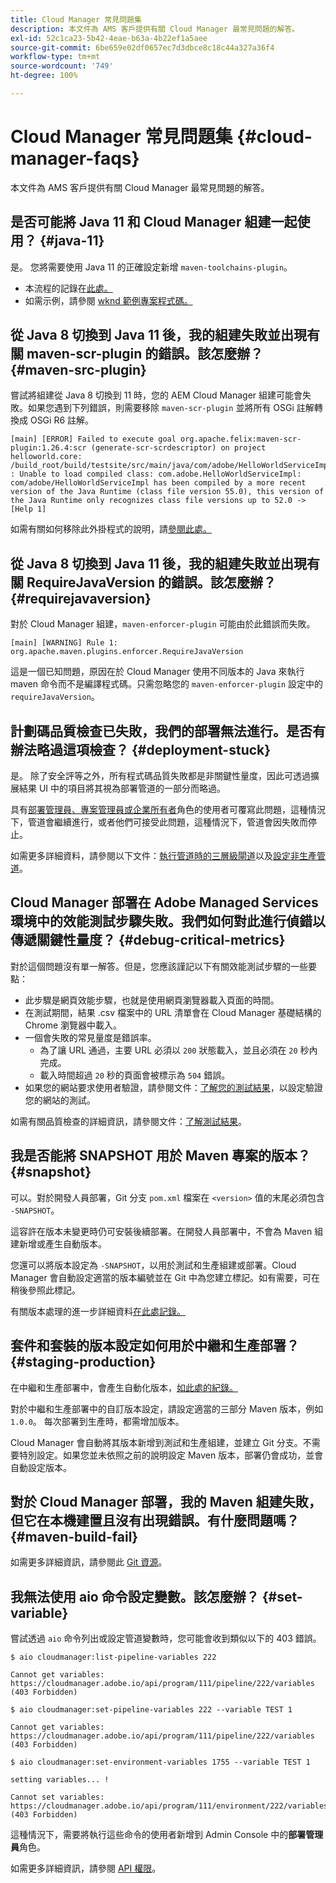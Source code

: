 ```yaml
---
title: Cloud Manager 常見問題集
description: 本文件為 AMS 客戶提供有關 Cloud Manager 最常見問題的解答。
exl-id: 52c1ca23-5b42-4eae-b63a-4b22ef1a5aee
source-git-commit: 6be659e02df0657ec7d3dbce8c18c44a327a36f4
workflow-type: tm+mt
source-wordcount: '749'
ht-degree: 100%

---
```



# Cloud Manager 常見問題集 {#cloud-manager-faqs}

本文件為 AMS 客戶提供有關 Cloud Manager 最常見問題的解答。

## 是否可能將 Java 11 和 Cloud Manager 組建一起使用？ {#java-11}

是。 您將需要使用 Java 11 的正確設定新增 `maven-toolchains-plugin`。

* 本流程的記錄在[此處。](/help/getting-started/using-the-wizard.md)
* 如需示例，請參閱 [wknd 範例專案程式碼。](https://github.com/adobe/aem-guides-wknd/commit/6cb5238cb6b932735dcf91b21b0d835ae3a7fe75)

## 從 Java 8 切換到 Java 11 後，我的組建失敗並出現有關 maven-scr-plugin 的錯誤。該怎麼辦？ {#maven-src-plugin}

嘗試將組建從 Java 8 切換到 11 時，您的 AEM Cloud Manager 組建可能會失敗。如果您遇到下列錯誤，則需要移除 `maven-scr-plugin` 並將所有 OSGi 註解轉換成 OSGi R6 註解。

```text
[main] [ERROR] Failed to execute goal org.apache.felix:maven-scr-plugin:1.26.4:scr (generate-scr-scrdescriptor) on project helloworld.core: /build_root/build/testsite/src/main/java/com/adobe/HelloWorldServiceImpl.java : Unable to load compiled class: com.adobe.HelloWorldServiceImpl: com/adobe/HelloWorldServiceImpl has been compiled by a more recent version of the Java Runtime (class file version 55.0), this version of the Java Runtime only recognizes class file versions up to 52.0 -> [Help 1]
```

如需有關如何移除此外掛程式的說明，請[參閱此處。](https://cqdump.wordpress.com/2019/01/03/from-scr-annotations-to-osgi-annotations/)

## 從 Java 8 切換到 Java 11 後，我的組建失敗並出現有關 RequireJavaVersion 的錯誤。該怎麼辦？ {#requirejavaversion}

對於 Cloud Manager 組建，`maven-enforcer-plugin` 可能由於此錯誤而失敗。

```text
[main] [WARNING] Rule 1: org.apache.maven.plugins.enforcer.RequireJavaVersion
```

這是一個已知問題，原因在於 Cloud Manager 使用不同版本的 Java 來執行 maven 命令而不是編譯程式碼。只需忽略您的 `maven-enforcer-plugin` 設定中的 `requireJavaVersion`。

## 計劃碼品質檢查已失敗，我們的部署無法進行。是否有辦法略過這項檢查？ {#deployment-stuck}

是。 除了安全評等之外，所有程式碼品質失敗都是非關鍵性量度，因此可透過擴展結果 UI 中的項目將其視為部署管道的一部分而略過。

具有[部署管理員、專案管理員或企業所有者](/help/requirements/users-and-roles.md#role-definitions)角色的使用者可覆寫此問題，這種情況下，管道會繼續進行，或者他們可接受此問題，這種情況下，管道會因失敗而停止。

如需更多詳細資料，請參閱以下文件：[執行管道時的三層級閘道](/help/using/code-quality-testing.md#three-tier-gates-while-running-a-pipeline)以及[設定非生產管道](/help/using/non-production-pipelines.md#understanding-the-flow)。

## Cloud Manager 部署在 Adobe Managed Services 環境中的效能測試步驟失敗。我們如何對此進行偵錯以傳遞關鍵性量度？ {#debug-critical-metrics}

對於這個問題沒有單一解答。但是，您應該謹記以下有關效能測試步驟的一些要點：

* 此步驟是網頁效能步驟，也就是使用網頁瀏覽器載入頁面的時間。
* 在測試期間，結果 .csv 檔案中的 URL 清單會在 Cloud Manager 基礎結構的 Chrome 瀏覽器中載入。
* 一個會失敗的常見量度是錯誤率。
   * 為了讓 URL 通過，主要 URL 必須以 `200` 狀態載入，並且必須在 `20` 秒內完成。
   * 載入時間超過 `20` 秒的頁面會被標示為 `504` 錯誤。
* 如果您的網站要求使用者驗證，請參閱文件：[了解您的測試結果](/help/using/code-quality-testing.md#authenticated-performance-testing)，以設定驗證您的網站的測試。

如需有關品質檢查的詳細資訊，請參閱文件：[了解測試結果](/help/using/code-quality-testing.md)。

## 我是否能將 SNAPSHOT 用於 Maven 專案的版本？ {#snapshot}

可以。對於開發人員部署，Git 分支 `pom.xml` 檔案在 `<version>` 值的末尾必須包含 `-SNAPSHOT`。

這容許在版本未變更時仍可安裝後續部署。在開發人員部署中，不會為 Maven 組建新增或產生自動版本。

您還可以將版本設定為 `-SNAPSHOT`，以用於測試和生產組建或部署。Cloud Manager 會自動設定適當的版本編號並在 Git 中為您建立標記。如有需要，可在稍後參照此標記。

有關版本處理的進一步詳細資料[在此處記錄。](https://experienceleague.adobe.com/docs/experience-manager-cloud-service/content/implementing/using-cloud-manager/managing-code/project-version-handling.html)

## 套件和套裝的版本設定如何用於中繼和生產部署？ {#staging-production}

在中繼和生產部署中，會產生自動化版本，[如此處的紀錄。](/help/managing-code/maven-project-version.md)

對於中繼和生產部署中的自訂版本設定，請設定適當的三部分 Maven 版本，例如 `1.0.0`。 每次部署到生產時，都需增加版本。

Cloud Manager 會自動將其版本新增到測試和生產組建，並建立 Git 分支。不需要特別設定。如果您並未依照之前的說明設定 Maven 版本，部署仍會成功，並會自動設定版本。

## 對於 Cloud Manager 部署，我的 Maven 組建失敗，但它在本機建置且沒有出現錯誤。有什麼問題嗎？ {#maven-build-fail}

如需更多詳細資訊，請參閱此 [Git 資源](https://github.com/cqsupport/cloud-manager/blob/main/cm-build-step-fails.md)。

## 我無法使用 aio 命令設定變數。該怎麼辦？ {#set-variable}

嘗試透過 `aio` 命令列出或設定管道變數時，您可能會收到類似以下的 403 錯誤。

```shell
$ aio cloudmanager:list-pipeline-variables 222

Cannot get variables: https://cloudmanager.adobe.io/api/program/111/pipeline/222/variables (403 Forbidden)

$ aio cloudmanager:set-pipeline-variables 222 --variable TEST 1

Cannot get variables: https://cloudmanager.adobe.io/api/program/111/pipeline/222/variables (403 Forbidden)

$ aio cloudmanager:set-environment-variables 1755 --variable TEST 1

setting variables... !

Cannot set variables: https://cloudmanager.adobe.io/api/program/111/environment/222/variables (403 Forbidden)
```

這種情況下，需要將執行這些命令的使用者新增到 Admin Console 中的&#x200B;**部署管理員**&#x200B;角色。

如需更多詳細資訊，請參閱 [API 權限](https://developer.adobe.com/experience-cloud/cloud-manager/guides/getting-started/permissions/)。
